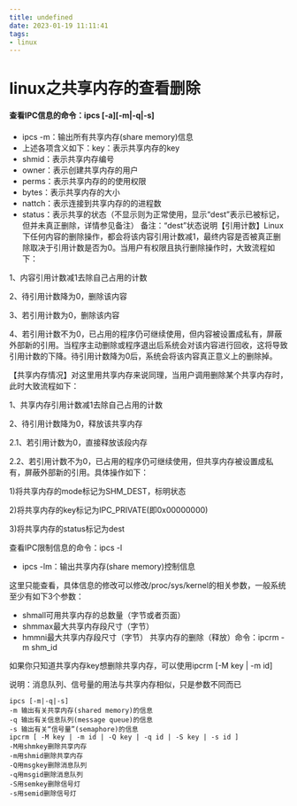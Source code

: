 ```yaml
---
title: undefined
date: 2023-01-19 11:11:41
tags:
- linux
---
```


# linux之共享内存的查看删除

#### 查看IPC信息的命令：ipcs [-a][-m|-q|-s]

* ipcs -m：输出所有共享内存(share memory)信息
* 上述各项含义如下：key：表示共享内存的key
* shmid：表示共享内存编号
* owner：表示创建共享内存的用户
* perms：表示共享内存的的使用权限
* bytes：表示共享内存的大小
* nattch：表示连接到共享内存的的进程数
* status：表示共享的状态（不显示则为正常使用，显示“dest”表示已被标记，但并未真正删除，详情参见备注）
备注：“dest”状态说明【引用计数】Linux下任何内容的删除操作，都会将该内容引用计数减1，最终内容是否被真正删除取决于引用计数是否为0。当用户有权限且执行删除操作时，大致流程如下：

1、内容引用计数减1去除自己占用的计数

2、待引用计数降为0，删除该内容

3、若引用计数为0，删除该内容

4、若引用计数不为0，已占用的程序仍可继续使用，但内容被设置成私有，屏蔽外部新的引用。当程序主动删除或程序退出后系统会对该内容进行回收，这将导致引用计数的下降。待引用计数降为0后，系统会将该内容真正意义上的删除掉。

【共享内存情况】对这里用共享内存来说同理，当用户调用删除某个共享内存时，此时大致流程如下：

1、共享内存引用计数减1去除自己占用的计数

2、待引用计数降为0，释放该共享内存

2.1、若引用计数为0，直接释放该段内存

2.2、若引用计数不为0，已占用的程序仍可继续使用，但共享内存被设置成私有，屏蔽外部新的引用。具体操作如下：

1)将共享内存的mode标记为SHM_DEST，标明状态

2)将共享内存的key标记为IPC_PRIVATE(即0x00000000)

3)将共享内存的status标记为dest

查看IPC限制信息的命令：ipcs -l

* ipcs -lm：输出共享内存(share memory)控制信息

这里只能查看，具体信息的修改可以修改/proc/sys/kernel的相关参数，一般系统至少有如下3个参数：
* shmall可用共享内存的总数量（字节或者页面）
* shmmax最大共享内存段尺寸（字节）
* hmmni最大共享内存段尺寸（字节）
共享内存的删除（释放）命令：ipcrm -m shm_id

如果你只知道共享内存key想删除共享内存，可以使用ipcrm [-M key | -m id]

说明：消息队列、信号量的用法与共享内存相似，只是参数不同而已

```
ipcs [-m|-q|-s]
-m 输出有关共享内存(shared memory)的信息
-q 输出有关信息队列(message queue)的信息
-s 输出有关“信号量”(semaphore)的信息
ipcrm [ -M key | -m id | -Q key | -q id | -S key | -s id ]
-M用shmkey删除共享内存
-m用shmid删除共享内存
-Q用msgkey删除消息队列
-q用msgid删除消息队列
-S用semkey删除信号灯
-s用semid删除信号灯
```
